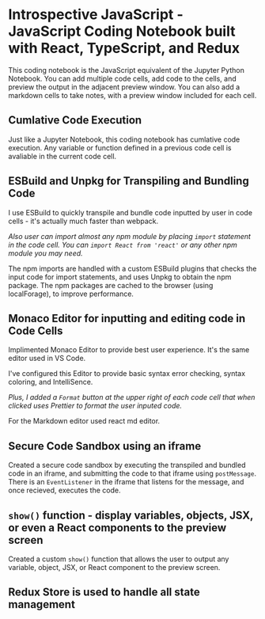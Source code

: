 
# Introspective JavaScript - JavaScript Coding Notebook built with React, TypeScript, and Redux

This coding notebook is the JavaScript equivalent of the Jupyter Python Notebook. You can add multiple code cells, add code to the cells, and preview the output in the adjacent preview window. You can also add a markdown cells to take notes, with a preview window included for each cell.

## Cumlative Code Execution 

Just like a Jupyter Notebook, this coding notebook has cumlative code execution. Any variable or function defined in a previous code cell is avaliable in the current code cell.

## ESBuild and Unpkg for Transpiling and Bundling Code 

I use ESBuild to quickly transpile and bundle code inputted by user in code cells - it's actually much faster than webpack. 

*Also user can import almost any npm module by placing `import` statement in the code cell.  You can `import React from 'react'` or any other npm module you may need.*

The npm imports are handled with a custom ESBuild plugins that checks the input code for import statements, and uses Unpkg to obtain the npm package. The npm packages are cached to the browser (using localForage), to improve performance.

## Monaco Editor for inputting and editing code in Code Cells

Implimented Monaco Editor to provide best user experience. It's the same editor used in VS Code. 

I've configured this Editor to provide basic syntax error checking, syntax coloring, and IntelliSence.

*Plus, I added a `Format` button at the upper right of each code cell that when clicked uses Prettier to format the user inputed code.*

For the Markdown editor used react md editor. 

## Secure Code Sandbox using an iframe

Created a secure code sandbox by executing the transpiled and bundled code in an iframe, and submitting the code to that iframe using `postMessage`. There is an `EventListener` in the iframe that listens for the message, and once recieved, executes the code.

## `show()` function - display variables, objects, JSX, or even a React components to the preview screen

Created a custom `show()` function that allows the user to output any variable, object, JSX, or React component to the preview screen.

## Redux Store is used to handle all state management
